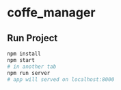 # coffe_manager

## Run Project

```sh
npm install
npm start
# in another tab
npm run server
# app will served on localhost:8000
```
